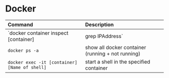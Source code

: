 # Docker

Command | Description
:--- | :---
`docker container inspect [container] | grep IPAddress` | get IPAddress of running docker container
`docker ps -a` | show all docker container (running + not running)
`docker exec -it [container] [Name of shell]` | start a shell in the specified container